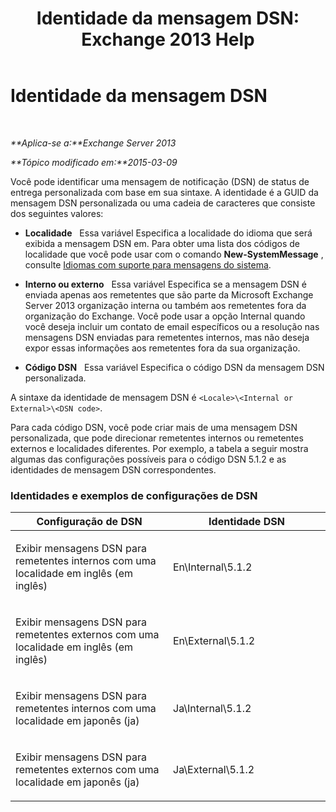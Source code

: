 ﻿---
title: 'Identidade da mensagem DSN: Exchange 2013 Help'
TOCTitle: Identidade da mensagem DSN
ms:assetid: 70ffba22-e4fd-4cd3-98f5-8bfca2df89e4
ms:mtpsurl: https://technet.microsoft.com/pt-br/library/Aa998835(v=EXCHG.150)
ms:contentKeyID: 50485911
ms.date: 05/22/2018
mtps_version: v=EXCHG.150
ms.translationtype: MT
---

# Identidade da mensagem DSN

 

_**Aplica-se a:**Exchange Server 2013_

_**Tópico modificado em:**2015-03-09_

Você pode identificar uma mensagem de notificação (DSN) de status de entrega personalizada com base em sua sintaxe. A identidade é a GUID da mensagem DSN personalizada ou uma cadeia de caracteres que consiste dos seguintes valores:

  - **Localidade**   Essa variável Especifica a localidade do idioma que será exibida a mensagem DSN em. Para obter uma lista dos códigos de localidade que você pode usar com o comando **New-SystemMessage** , consulte [Idiomas com suporte para mensagens do sistema](supported-languages-for-system-messages-exchange-2013-help.md).

  - **Interno ou externo**   Essa variável Especifica se a mensagem DSN é enviada apenas aos remetentes que são parte da Microsoft Exchange Server 2013 organização interna ou também aos remetentes fora da organização do Exchange. Você pode usar a opção Internal quando você deseja incluir um contato de email específicos ou a resolução nas mensagens DSN enviadas para remetentes internos, mas não deseja expor essas informações aos remetentes fora da sua organização.

  - **Código DSN**   Essa variável Especifica o código DSN da mensagem DSN personalizada.

A sintaxe da identidade de mensagem DSN é `<Locale>\<Internal or External>\<DSN code>`.

Para cada código DSN, você pode criar mais de uma mensagem DSN personalizada, que pode direcionar remetentes internos ou remetentes externos e localidades diferentes. Por exemplo, a tabela a seguir mostra algumas das configurações possíveis para o código DSN 5.1.2 e as identidades de mensagem DSN correspondentes.

### Identidades e exemplos de configurações de DSN

<table>
<colgroup>
<col style="width: 50%" />
<col style="width: 50%" />
</colgroup>
<thead>
<tr class="header">
<th>Configuração de DSN</th>
<th>Identidade DSN</th>
</tr>
</thead>
<tbody>
<tr class="odd">
<td><p>Exibir mensagens DSN para remetentes internos com uma localidade em inglês (em inglês)</p></td>
<td><p>En\Internal\5.1.2</p></td>
</tr>
<tr class="even">
<td><p>Exibir mensagens DSN para remetentes externos com uma localidade em inglês (em inglês)</p></td>
<td><p>En\External\5.1.2</p></td>
</tr>
<tr class="odd">
<td><p>Exibir mensagens DSN para remetentes internos com uma localidade em japonês (ja)</p></td>
<td><p>Ja\Internal\5.1.2</p></td>
</tr>
<tr class="even">
<td><p>Exibir mensagens DSN para remetentes externos com uma localidade em japonês (ja)</p></td>
<td><p>Ja\External\5.1.2</p></td>
</tr>
</tbody>
</table>

